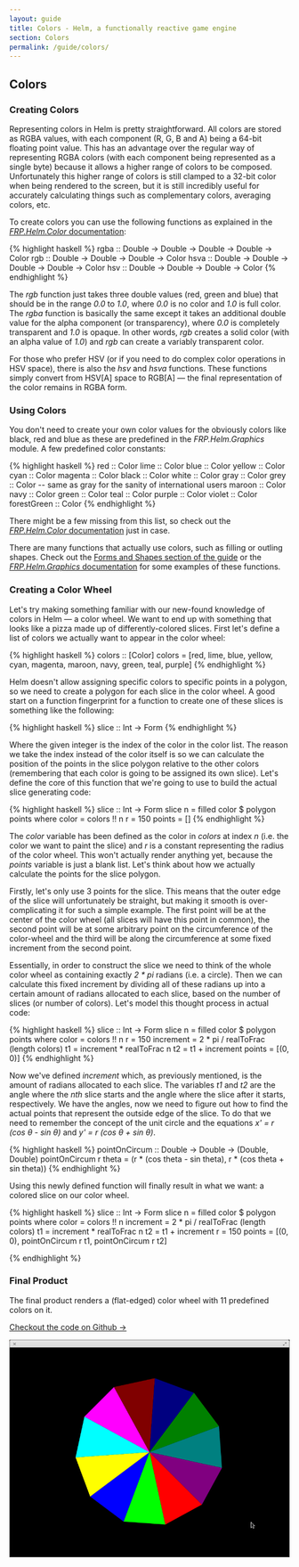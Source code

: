 ```yaml
---
layout: guide
title: Colors - Helm, a functionally reactive game engine
section: Colors
permalink: /guide/colors/
---
```


## Colors

### Creating Colors

Representing colors in Helm is pretty straightforward. All colors
are stored as RGBA values, with each component (R, G, B and A) being
a 64-bit floating point value. This has an advantage over the regular way
of representing RGBA colors (with each component being represented as a single byte)
because it allows a higher range of colors to be composed. Unfortunately this higher range
of colors is still clamped to a 32-bit color when being rendered to the screen, but it is still
incredibly useful for accurately calculating things such as complementary colors, averaging colors, etc.

To create colors you can use the following functions as explained in the
[*FRP.Helm.Color* documentation](http://hackage.haskell.org/packages/archive/helm/latest/doc/html/FRP-Helm-Color.html):

{% highlight haskell %}
rgba :: Double -> Double -> Double -> Double -> Color
rgb :: Double -> Double -> Double -> Color
hsva :: Double -> Double -> Double -> Double -> Color
hsv :: Double -> Double -> Double -> Color
{% endhighlight %}

The *rgb* function just takes three double values (red, green and blue)
that should be in the range *0.0* to *1.0*, where *0.0* is no color and *1.0*
is full color. The *rgba* function is basically the same except it takes an
additional double value for the alpha component (or transparency), where *0.0*
is completely transparent and *1.0* is opaque. In other words, *rgb* creates
a solid color (with an alpha value of *1.0*) and *rgb* can create a variably
transparent color.

For those who prefer HSV (or if you need to do complex color operations in HSV space),
there is also the *hsv* and *hsva* functions. These functions simply convert
from HSV\[A] space to RGB\[A] &mdash; the final representation of the color remains
in RGBA form.

### Using Colors

You don't need to create your own color values for the obviously colors like black, red and blue as these
are predefined in the *FRP.Helm.Graphics* module. A few predefined color constants:

{% highlight haskell %}
red :: Color
lime :: Color
blue :: Color
yellow :: Color
cyan :: Color
magenta :: Color
black :: Color
white :: Color
gray :: Color
grey :: Color -- same as gray for the sanity of international users
maroon :: Color
navy :: Color
green :: Color
teal :: Color
purple :: Color
violet :: Color
forestGreen :: Color
{% endhighlight %}

There might be a few missing from this list, so check out the
[*FRP.Helm.Color* documentation](http://hackage.haskell.org/packages/archive/helm/latest/doc/html/FRP-Helm-Color.html#v:red) just in case.

There are many functions that actually use colors, such as filling or outling shapes.
Check out the [Forms and Shapes section of the guide](/guide/forms-and-shapes) or
the [*FRP.Helm.Graphics* documentation](http://hackage.haskell.org/packages/archive/helm/latest/doc/html/FRP-Helm-Graphics.html#v:filled)
for some examples of these functions.

### Creating a Color Wheel

Let's try making something familiar with our new-found knowledge of colors in Helm &mdash; a color wheel. We want to end up with something
that looks like a pizza made up of differently-colored slices. First let's define a list of colors we actually want to appear in the color wheel:

{% highlight haskell %}
colors :: [Color]
colors = [red, lime, blue, yellow, cyan, magenta, maroon, navy, green, teal, purple]
{% endhighlight %}

Helm doesn't allow assigning specific colors to specific points in a polygon, so we need to create a polygon for each slice in the color wheel.
A good start on a function fingerprint for a function to create one of these slices is something like the following:

{% highlight haskell %}
slice :: Int -> Form
{% endhighlight %}

Where the given integer is the index of the color in the color list. The reason we take the index instead of the color itself is so we
can calculate the position of the points in the slice polygon relative to the other colors (remembering that each color is going to be
assigned its own slice). Let's define the core of this function that we're going to use to build the actual slice generating code:

{% highlight haskell %}
slice :: Int -> Form
slice n = filled color $ polygon points
  where
    color = colors !! n
    r = 150
    points = []
{% endhighlight %}

The *color* variable has been defined as the color in *colors* at index *n* (i.e. the color we want to paint the slice)
and *r* is a constant representing the radius of the color wheel. This won't actually render anything yet, because the
*points* variable is just a blank list. Let's think about how we actually calculate the points for the slice polygon.

Firstly, let's only use 3 points for the slice. This means that the outer edge of the slice will unfortunately be straight, but making it
smooth is over-complicating it for such a simple example. The first point will be at the center of the color wheel (all
slices will have this point in common), the second point will be at some arbitrary point on the circumference of the color-wheel
and the third will be along the circumference at some fixed increment from the second point.

Essentially, in order to construct the slice we need to think of the whole color wheel as containing exactly
*2 \* pi* radians (i.e. a circle). Then we can calculate this fixed increment by dividing all of these radians up
into a certain amount of radians allocated to each slice, based on the number of slices (or number of colors).
Let's model this thought process in actual code:

{% highlight haskell %}
slice :: Int -> Form
slice n = filled color $ polygon points
  where
    color = colors !! n
    r = 150
    increment = 2 * pi / realToFrac (length colors)
    t1 = increment * realToFrac n
    t2 = t1 + increment
    points = [(0, 0)]
{% endhighlight %}

Now we've defined *increment* which, as previously mentioned, is the amount of radians allocated to each slice. The variables
*t1* and *t2* are the angle where the *nth* slice starts and the angle where the slice after it starts, respectively. We have
the angles, now we need to figure out how to find the actual points that represent the outside edge of the slice. To do that
we need to remember the concept of the unit circle and the equations
*x' = r (cos &theta; - sin &theta;)*
and
*y' = r (cos &theta; + sin &theta;)*.

{% highlight haskell %}
pointOnCircum :: Double -> Double -> (Double, Double)
pointOnCircum r theta = (r * (cos theta - sin theta), r * (cos theta + sin theta))
{% endhighlight %}

Using this newly defined function will finally result in what we want: a colored slice on our color wheel.

{% highlight haskell %}
slice :: Int -> Form
slice n = filled color $ polygon points
  where
    color = colors !! n
    increment = 2 * pi / realToFrac (length colors)
    t1 = increment * realToFrac n
    t2 = t1 + increment
    r = 150
    points = [(0, 0), pointOnCircum r t1, pointOnCircum r t2]

{% endhighlight %}

### Final Product

The final product renders a (flat-edged) color wheel with 11 predefined colors on it.

[Checkout the code on Github →](https://github.com/z0w0/helm/blob/master/demos/colors.hs)

![final](/img/guide/colors.png)
